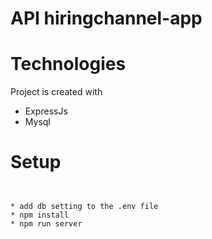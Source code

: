 # API hiringchannel-app

# Technologies
Project is created with


* ExpressJs
* Mysql

# Setup

 ```
    
  ```
    * add db setting to the .env file
    * npm install
    * npm run server


        
    
